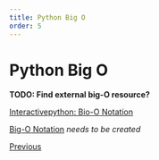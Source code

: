 ```yaml
---
title: Python Big O
order: 5
---
```

# Python Big O

**TODO: Find external big-O resource?**

[Interactivepython: Bio-O Notation](http://interactivepython.org/runestone/static/pythonds/AlgorithmAnalysis/BigONotation.html)

[Big-O Notation](Big-O-Notation) _needs to be created_

[Previous](Python-More-Builtin-Types)
